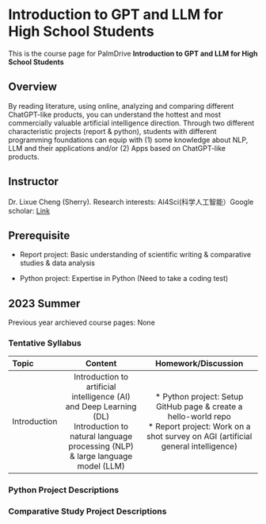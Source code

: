 # Introduction to GPT and LLM for High School Students
This is the course page for PalmDrive **Introduction to GPT and LLM for High School Students**

## Overview
By reading literature, using online, analyzing and comparing different ChatGPT-like products, you can understand the hottest and most commercially valuable artificial intelligence direction. Through two different characteristic projects (report & python), students with different programming foundations can equip with (1) some knowledge about NLP, LLM and their applications and/or (2) Apps based on ChatGPT-like products.

## Instructor
Dr. Lixue Cheng (Sherry). Research interests: AI4Sci(科学人工智能）Google scholar: [Link](https://scholar.google.com/citations?hl=en&user=hy_oauIAAAAJ&view_op=list_works)


## Prerequisite
* Report project: Basic understanding of scientific writing \& comparative studies \& data analysis 

* Python project: Expertise in Python (Need to take a coding test)


## 2023 Summer
Previous year archieved course pages: None


### Tentative Syllabus
Topic | Content | Homework/Discussion
:-- | :--: | :--: |
Introduction | Introduction to artificial intelligence (AI) and Deep Learning (DL)<br> Introduction to natural language processing (NLP) & large language model (LLM) | * Python project: Setup GitHub page & create a hello-world repo<br> * Report project: Work on a shot survey on AGI (artificial general intelligence)



### Python Project Descriptions 


### Comparative Study Project Descriptions
